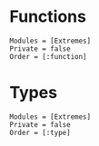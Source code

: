 
# Functions

```@autodocs
Modules = [Extremes]
Private = false
Order = [:function]
```

# Types

```@autodocs
Modules = [Extremes]
Private = false
Order = [:type]
```